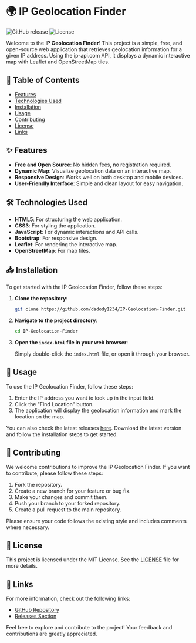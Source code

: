# 🌍 IP Geolocation Finder

![GitHub release](https://img.shields.io/github/release/dadody1234/IP-Geolocation-Finder.svg) ![License](https://img.shields.io/badge/license-MIT-blue.svg)

Welcome to the **IP Geolocation Finder**! This project is a simple, free, and open-source web application that retrieves geolocation information for a given IP address. Using the ip-api.com API, it displays a dynamic interactive map with Leaflet and OpenStreetMap tiles. 

## 🚀 Table of Contents

- [Features](#features)
- [Technologies Used](#technologies-used)
- [Installation](#installation)
- [Usage](#usage)
- [Contributing](#contributing)
- [License](#license)
- [Links](#links)

## ✨ Features

- **Free and Open Source**: No hidden fees, no registration required.
- **Dynamic Map**: Visualize geolocation data on an interactive map.
- **Responsive Design**: Works well on both desktop and mobile devices.
- **User-Friendly Interface**: Simple and clean layout for easy navigation.

## 🛠️ Technologies Used

- **HTML5**: For structuring the web application.
- **CSS3**: For styling the application.
- **JavaScript**: For dynamic interactions and API calls.
- **Bootstrap**: For responsive design.
- **Leaflet**: For rendering the interactive map.
- **OpenStreetMap**: For map tiles.

## 📥 Installation

To get started with the IP Geolocation Finder, follow these steps:

1. **Clone the repository**:

   ```bash
   git clone https://github.com/dadody1234/IP-Geolocation-Finder.git
   ```

2. **Navigate to the project directory**:

   ```bash
   cd IP-Geolocation-Finder
   ```

3. **Open the `index.html` file in your web browser**:

   Simply double-click the `index.html` file, or open it through your browser.

## 🧭 Usage

To use the IP Geolocation Finder, follow these steps:

1. Enter the IP address you want to look up in the input field.
2. Click the "Find Location" button.
3. The application will display the geolocation information and mark the location on the map.

You can also check the latest releases [here](https://github.com/dadody1234/IP-Geolocation-Finder/releases). Download the latest version and follow the installation steps to get started.

## 🤝 Contributing

We welcome contributions to improve the IP Geolocation Finder. If you want to contribute, please follow these steps:

1. Fork the repository.
2. Create a new branch for your feature or bug fix.
3. Make your changes and commit them.
4. Push your branch to your forked repository.
5. Create a pull request to the main repository.

Please ensure your code follows the existing style and includes comments where necessary.

## 📜 License

This project is licensed under the MIT License. See the [LICENSE](LICENSE) file for more details.

## 🔗 Links

For more information, check out the following links:

- [GitHub Repository](https://github.com/dadody1234/IP-Geolocation-Finder)
- [Releases Section](https://github.com/dadody1234/IP-Geolocation-Finder/releases)

Feel free to explore and contribute to the project! Your feedback and contributions are greatly appreciated.